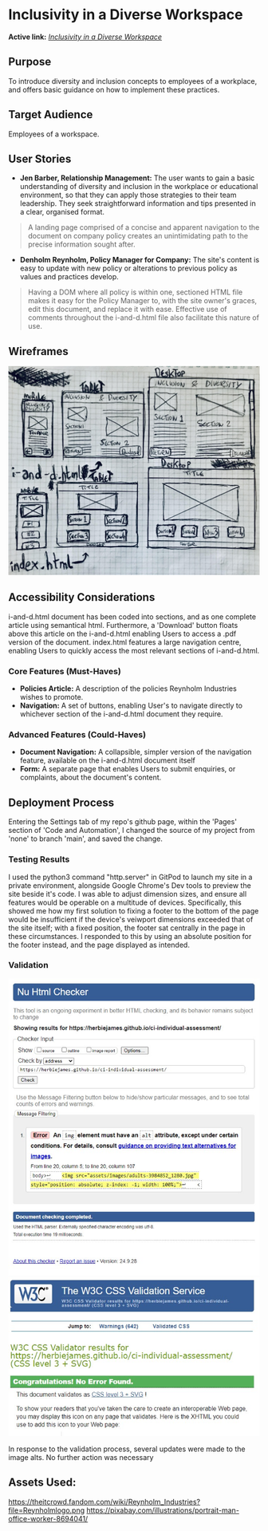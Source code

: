 # Inclusivity in a Diverse Workspace

**Active link:** *[Inclusivity in a Diverse Workspace](https://herbiejames.github.io/ci-individual-assessment/)* 
## Purpose
To introduce diversity and inclusion concepts to employees of a workplace, and offers basic guidance on how to implement these practices.
## Target Audience
Employees of a workspace.
## User Stories
- **Jen Barber, Relationship Management:** The user wants to gain a basic understanding of diversity and inclusion in the workplace or educational environment, so that they can apply those strategies to their team leadership. They seek straightforward information and tips presented in a clear, organised format.
> A landing page comprised of a concise and apparent navigation to the document on company policy creates an unintimidating path to the precise information sought after.

- **Denholm Reynholm, Policy Manager for Company:** The site's content is easy to update with new policy or alterations to previous policy as values and practices develop.
> Having a DOM where all policy is within one, sectioned HTML file makes it easy for the Policy Manager to, with the site owner's graces, edit this document, and replace it with ease. Effective use of comments throughout the i-and-d.html file also facilitate this nature of use.

## Wireframes
![Wireframe](assets/images/wireframe.jpg "Wireframe")

## Accessibility Considerations
i-and-d.html document has been coded into sections, and as one complete article using semantical html. Furthermore, a 'Download' button floats above this article on the i-and-d.html enabling Users to access a .pdf version of the document.
index.html features a large navigation centre, enabling Users to quickly access the most relevant sections of i-and-d.html.
### Core Features (Must-Haves)
- **Policies Article:** A description of the policies Reynholm Industries wishes to promote.
- **Navigation:** A set of buttons, enabling User's to navigate directly to whichever section of the i-and-d.html document they require.
### Advanced Features (Could-Haves)
- **Document Navigation:** A collapsible, simpler version of the navigation feature, available on the i-and-d.html document itself
- **Form:** A separate page that enables Users to submit enquiries, or complaints, about the document's content.
## Deployment Process
Entering the Settings tab of my repo's github page, within the 'Pages' section of 'Code and Automation', I changed the source of my project from 'none' to branch 'main', and saved the change.
### Testing Results
I used the python3 command "http.server" in GitPod to launch my site in a private environment, alongside Google Chrome's Dev tools to preview the site beside it's code. I was able to adjust dimension sizes, and ensure all features would be operable on a multitude of devices. Specifically, this showed me how my first solution to fixing a footer to the bottom of the page would be insufficient if the device's veiwport dimensions exceeded that of the site itself; with a fixed position, the footer sat centrally in the page in these circumstances. I responded to this by using an absolute position for the footer instead, and the page displayed as intended.
### Validation
![HTML Validator](assets/images/Screenshot%202024-10-02%20114003.jpg "HTML Validator")
![CSS Validator](assets/images/Screenshot%202024-10-02%20114153.jpg "CSS Validator")

In response to the validation process, several updates were made to the image alts. No further action was necessary

## Assets Used:
https://theitcrowd.fandom.com/wiki/Reynholm_Industries?file=Reynholmlogo.png
https://pixabay.com/illustrations/portrait-man-office-worker-8694041/
